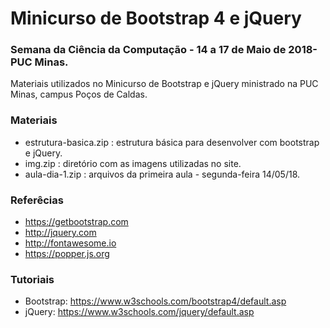# Minicurso de Bootstrap 4 e jQuery
### Semana da Ciência da Computação - 14 a 17 de Maio de 2018- PUC Minas.

Materiais utilizados no Minicurso de Bootstrap e jQuery ministrado na PUC Minas, campus Poços de Caldas.

### Materiais
- estrutura-basica.zip : estrutura básica para desenvolver com bootstrap e jQuery.
- img.zip : diretório com as imagens utilizadas no site.
- aula-dia-1.zip : arquivos da primeira aula - segunda-feira 14/05/18.

### Referêcias
- https://getbootstrap.com
- http://jquery.com
- http://fontawesome.io
- https://popper.js.org

### Tutoriais
- Bootstrap: https://www.w3schools.com/bootstrap4/default.asp
- jQuery: https://www.w3schools.com/jquery/default.asp
